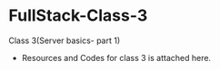# FullStack-Class-3
Class 3(Server basics- part 1)

* Resources and Codes for class 3 is attached here.
